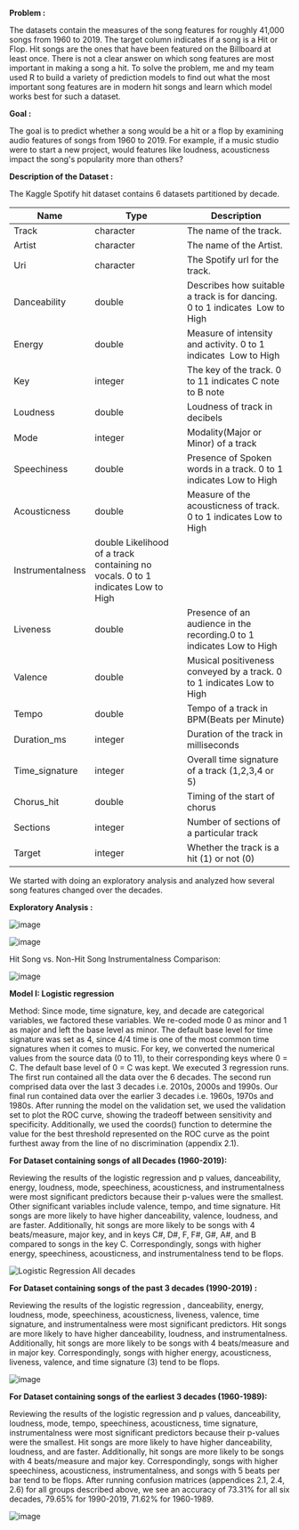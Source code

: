 
**Problem :**

The datasets contain the measures of the song features for roughly 41,000 songs from 1960 to 2019. The target column indicates if a song is a Hit or Flop. Hit songs are the ones that have been featured on the Billboard at least once. There is not a clear answer on which song features are most important in making a song a hit. To solve the problem, me and my team used R to build a variety of prediction models to find out what the most important song features are in modern hit songs and learn which model works best for such a dataset.

**Goal :**

The goal is to predict whether a song would be a hit or a flop by examining audio features of songs from 1960 to 2019. For example, if a music studio were to start a new project, would features like loudness, acousticness impact the song's popularity more than others?

**Description of the Dataset :**

The Kaggle Spotify hit dataset contains 6 datasets partitioned by decade. 
 

Name	| Type	| Description
------|--------|--------------
Track	| character	| The name of the track.
Artist	| character	| The name of the Artist.
Uri	| character	| The Spotify url for the track.
Danceability	| double	| Describes how suitable a track is for dancing. 0 to 1 indicates  Low to High
Energy	| double	| Measure of intensity and activity. 0 to 1 indicates  Low to High
Key	| integer	| The key of the track. 0 to 11 indicates C note to B note
Loudness	| double	| Loudness of track in decibels
Mode	| integer	| Modality(Major or Minor) of a track
Speechiness	| double	| Presence of Spoken words in a track. 0 to 1 indicates Low to High
Acousticness	| double	| Measure of the acousticness of track. 0 to 1 indicates Low to High
Instrumentalness	| double	Likelihood of a track containing no vocals. 0 to 1 indicates Low to High
Liveness	| double	| Presence of an audience in the recording.0 to 1 indicates Low to High
Valence	| double	| Musical positiveness conveyed by a track. 0 to 1 indicates Low to High
Tempo	| double	| Tempo of a track in BPM(Beats per Minute)
Duration_ms	| integer	| Duration of the track in milliseconds
Time_signature	| integer	| Overall time signature of a track (1,2,3,4 or 5)
Chorus_hit	| double	| Timing of the start of chorus
Sections	| integer	| Number of sections of a particular track
Target	| integer	| Whether the track is a hit (1) or not (0)



We started with doing an exploratory analysis and analyzed how several song features changed over the decades.

**Exploratory Analysis :**

![image](https://user-images.githubusercontent.com/85646063/173898554-0c7f5de1-ec09-43ff-b700-1100c8317d54.png)


![image](https://user-images.githubusercontent.com/85646063/173898608-4aad3108-0c24-4687-834a-a8f57a534352.png)

Hit Song vs. Non-Hit Song Instrumentalness Comparison:

![image](https://user-images.githubusercontent.com/85646063/173898654-a6837c97-23a2-4f09-a2fe-b0e6010d4a19.png)

**Model I: Logistic regression**

Method:  Since mode, time signature, key, and decade are categorical variables, we factored these variables. We re-coded mode 0 as minor and 1 as major and left the base level as minor. The default base level for time signature was set as 4, since 4/4 time is one of the most common time signatures when it comes to music. For key, we converted the numerical values from the source data (0 to 11), to their corresponding keys where 0 = C. The default base level of 0 = C was kept.
We executed 3 regression runs. The first run contained all the data over the 6 decades. The second run comprised data over the last 3 decades i.e. 2010s, 2000s and 1990s. Our final run contained data over the earlier 3 decades i.e. 1960s, 1970s and 1980s. After running the model on the validation set, we used the validation set to plot the ROC curve, showing the tradeoff between sensitivity and specificity. Additionally, we used the coords() function to determine the value for the best threshold represented on the ROC curve as the point furthest away from the line of no discrimination (appendix 2.1). 

**For Dataset containing songs of all Decades (1960-2019):**

Reviewing the results of the logistic regression and p values, danceability, energy, loudness, mode, speechiness, acousticness, and instrumentalness were most significant predictors because their p-values were the smallest. Other significant variables include valence, tempo, and time signature. Hit songs are more likely to have higher danceability, valence, loudness, and are faster. Additionally, hit songs are more likely to be songs with 4 beats/measure, major key, and in keys C#, D#, F, F#, G#, A#, and B compared to songs in the key C. Correspondingly, songs with higher energy, speechiness, acousticness, and instrumentalness tend to be flops.

![Logistic Regression All decades](https://user-images.githubusercontent.com/85646063/173940453-6c0b2639-b287-46f9-84ed-baf90b4842cd.png)

**For Dataset containing songs of the past 3 decades (1990-2019) :**

Reviewing the results of the logistic regression , danceability, energy, loudness, mode, speechiness, acousticness, liveness, valence, time signature, and instrumentalness were most significant predictors. Hit songs are more likely to have higher danceability, loudness, and instrumentalness. Additionally, hit songs are more likely to be songs with 4 beats/measure and in major key. Correspondingly, songs with higher  energy, acousticness, liveness, valence, and time signature (3) tend to be flops.

![image](https://user-images.githubusercontent.com/85646063/173976060-256db103-9c4d-43be-ad6a-0b4fe3ff925d.png)



**For Dataset containing songs of the earliest 3 decades (1960-1989):**

Reviewing the results of the logistic regression and p values, danceability, loudness, mode, tempo, speechiness, acousticness, time signature, instrumentalness were most significant predictors because their p-values were the smallest. Hit songs are more likely to have higher danceability, loudness, and are faster. Additionally, hit songs are more likely to be songs with 4 beats/measure and major key. Correspondingly, songs with higher speechiness, acousticness, instrumentalness, and songs with 5 beats per bar tend to be flops.
After running confusion matrices (appendices 2.1, 2.4, 2.6) for all groups described above, we see an accuracy of 73.31% for all six decades, 79.65% for 1990-2019, 71.62% for 1960-1989.

![image](https://user-images.githubusercontent.com/85646063/173976107-1dccfdee-1262-4e12-a8a4-bfcbda709167.png)




